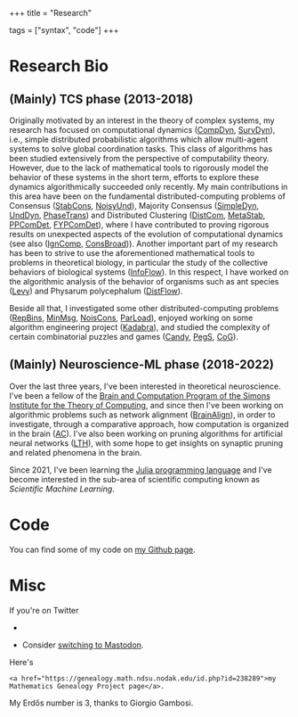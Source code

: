 
+++
title = "Research"


tags = ["syntax", "code"]
+++

# Research Bio

## (Mainly) TCS phase (2013-2018)

Originally motivated by an interest in the theory of complex systems, my research has focused on computational dynamics ([CompDyn], [SurvDyn]), i.e., simple distributed
probabilistic algorithms which allow multi-agent systems to solve global
coordination tasks. 
This class of algorithms has been studied extensively from the perspective of
computability theory. However, due to the lack of mathematical tools to
rigorously model the behavior of these systems in the short term, efforts to
explore these dynamics algorithmically succeeded only recently. My main
contributions in this area have been on the fundamental distributed-computing
problems of Consensus ([StabCons], [NoisyUnd]), Majority Consensus ([SimpleDyn], [UndDyn], [PhaseTrans]) and Distributed Clustering ([DistCom], [MetaStab], [PPComDet], [FYPComDet]), where I have contributed
to proving rigorous results on unexpected aspects of the evolution of computational dynamics (see also ([IgnComp], [ConsBroad])). 
Another important part of my research has been to strive to use the aforementioned mathematical tools to problems in theoretical biology, in particular the 
study of the collective behaviors of biological systems ([InfoFlow]). 
In this respect, I have worked on the algorithmic analysis of the behavior of organisms such as ant species ([Levy]) and Physarum polycephalum ([DistFlow]).

Beside all that, I investigated some other distributed-computing problems ([RepBins], [MinMsg], [NoisCons], [ParLoad]), 
enjoyed working on some algorithm engineering project ([Kadabra]), 
and studied the complexity of certain combinatorial puzzles and games ([Candy], [PegS], [CoG]).

## (Mainly) Neuroscience-ML phase (2018-2022)

Over the last three years, I've been interested in theoretical neuroscience. 
I've been a fellow of the [Brain and Computation Program of the Simons Institute for the Theory of Computing](https://simons.berkeley.edu/programs/brain2018), and since then I've been working on algorithmic problems such as network alignment ([BrainAlign]), in order to investigate, through a comparative approach, how computation is organized in the brain ([AC]).
I've also been working on pruning algorithms for artificial neural networks ([LTH]), with some hope to get insights on synaptic pruning and related phenomena in the brain. 

Since 2021, I've been learning the [Julia programming language](https://julialang.org/) and I've become interested in the sub-area of scientific computing known as *Scientific Machine Learning*. 

# Code 

You can find some of my code on [my Github page](https://github.com/natema).

# Misc


If you're on Twitter 

- 
  ~~~ <a href="https://twitter.com/emanatale?ref_src=twsrc%5Etfw" class="twitter-follow-button" data-show-count="false">Follow me on Twitter</a><script async src="https://platform.twitter.com/widgets.js" charset="utf-8"></script> 
  ~~~
- Consider [switching to Mastodon](https://joinmastodon.org/).

Here's 
~~~ 
<a href="https://genealogy.math.ndsu.nodak.edu/id.php?id=238289">my Mathematics Genealogy Project page</a>.
~~~
My Erdős number is 3, thanks to Giorgio Gambosi. 


[AC]: https://hal.archives-ouvertes.fr/hal-03479582/
[BrainAlign]: https://hal.archives-ouvertes.fr/hal-03033777
[CNRS]: https://www.cnrs.fr
[COATI]: https://team.inria.fr/coati/team-members 
[Candy]: https://ieeexplore.ieee.org/document/6932866
[CoG]: https://gitlab.com/steven3k/complexity-of-games
[CompDyn]: https://tel.archives-ouvertes.fr/tel-02002681
[ConsBroad]: https://drops.dagstuhl.de/opus/volltexte/2020/11727/
[DistCom]: https://www.sciencedirect.com/science/article/pii/S0304397514009402?via%3Dihub
[DistFlow]: https://dl.acm.org/doi/10.5555/3237383.3237935
[DistSparse]: https://epubs.siam.org/doi/10.1137/1.9781611975994.80
[FYPComDet]: https://epubs.siam.org/doi/10.1137/19M1243026
[I3S]: http://www.i3s.unice.fr
[INRIA]: https://www.inria.fr
[IgnComp]: https://dl.acm.org/doi/10.1145/3087801.3087817
[InfoFlow]: https://journals.plos.org/ploscompbiol/article?id=10.1371/journal.pcbi.1006195
[Kadabra]: https://dl.acm.org/doi/10.1145/3284359
[Levy]: https://hal.archives-ouvertes.fr/hal-02530253v3
[LTH]: https://openreview.net/forum?id=Vjki79-619-
[MetaStab]: https://ojs.aaai.org//index.php/AAAI/article/view/4560 
[MinMsg]: https://link.springer.com/article/10.1007%2Fs00446-018-0330-x
[NoisCons]: https://link.springer.com/article/10.1007%2Fs00446-018-0335-5
[NoisyUnd]: https://link.springer.com/chapter/10.1007%2F978-3-030-54921-3_15
[PPComDet]: https://drops.dagstuhl.de/opus/volltexte/2018/9470/
[ParLoad]: https://dl.acm.org/doi/10.1145/3350755.3400232
[PegS]: https://drops.dagstuhl.de/opus/volltexte/2016/5870/
[PhaseTrans]: https://dl.acm.org/doi/10.5555/3237383.3237499
[RepBins]: https://link.springer.com/article/10.1007%2Fs00446-017-0320-4
[SimpleDyn]: https://link.springer.com/article/10.1007%2Fs00446-016-0289-4
[StabCons]: https://epubs.siam.org/doi/10.1137/1.9781611974331.ch46
[SurvDyn]: https://dl.acm.org/doi/10.1145/3388392.3388403
[UCA]: http://univ-cotedazur.fr 
[UndDyn]: https://epubs.siam.org/doi/10.1137/1.9781611973730.27
